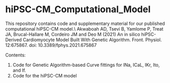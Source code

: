 # hiPSC-CM_Computational_Model
This repository contains code and supplementary material for our published computational hiPSC-CM model.\\
Akwaboah AD, Tsevi B, Yamlome P, Treat JA, Brucal-Hallare M, Cordeiro JM and Deo M (2021) An in silico hiPSC-Derived Cardiomyocyte Model Built With Genetic Algorithm. Front. Physiol. 12:675867. doi: 10.3389/fphys.2021.675867

Contents:
1. Code for Genetic Algorithm-based Curve fittings for INa, ICaL, IKr, Ito, and If.
2. Code for the hiPSC-CM model
